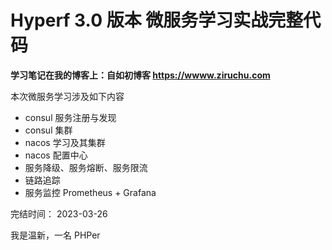 # Hyperf 3.0 版本 微服务学习实战完整代码

**学习笔记在我的博客上：自如初博客 https://wwww.ziruchu.com**

本次微服务学习涉及如下内容
- consul 服务注册与发现
- consul 集群
- nacos 学习及其集群
- nacos 配置中心
- 服务降级、服务熔断、服务限流
- 链路追踪
- 服务监控 Prometheus + Grafana


完结时间： 2023-03-26

我是温新，一名 PHPer
